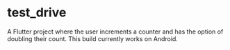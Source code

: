 # test_drive

A Flutter project where the user increments a counter and has the option of doubling their count. This build currently works on Android.

